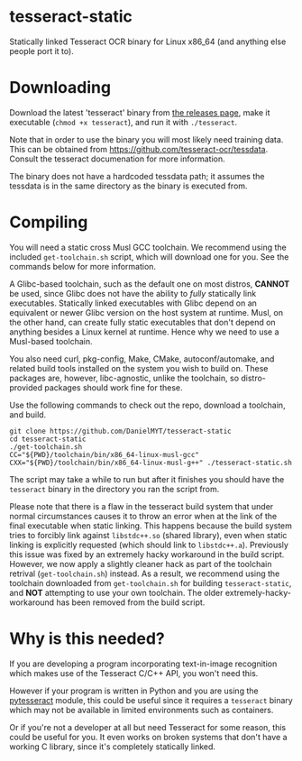 # tesseract-static
Statically linked Tesseract OCR binary for Linux x86_64 (and anything else people port it to).

# Downloading
Download the latest 'tesseract' binary from [the releases page](https://github.com/DanielMYT/tesseract-static/releases), make it executable (`chmod +x tesseract`), and run it with `./tesseract`.

Note that in order to use the binary you will most likely need training data. This can be obtained from https://github.com/tesseract-ocr/tessdata. Consult the tesseract documenation for more information.

The binary does not have a hardcoded tessdata path; it assumes the tessdata is in the same directory as the binary is executed from.

# Compiling
You will need a static cross Musl GCC toolchain. We recommend using the included `get-toolchain.sh` script, which will download one for you. See the commands below for more information.

A Glibc-based toolchain, such as the default one on most distros, **CANNOT** be used, since Glibc does not have the ability to _fully_ statically link executables. Statically linked executables with Glibc depend on an equivalent or newer Glibc version on the host system at runtime. Musl, on the other hand, can create fully static executables that don't depend on anything besides a Linux kernel at runtime. Hence why we need to use a Musl-based toolchain.

You also need curl, pkg-config, Make, CMake, autoconf/automake, and related build tools installed on the system you wish to build on. These packages are, however, libc-agnostic, unlike the toolchain, so distro-provided packages should work fine for these.

Use the following commands to check out the repo, download a toolchain, and build.
```
git clone https://github.com/DanielMYT/tesseract-static
cd tesseract-static
./get-toolchain.sh
CC="${PWD}/toolchain/bin/x86_64-linux-musl-gcc" CXX="${PWD}/toolchain/bin/x86_64-linux-musl-g++" ./tesseract-static.sh
```
The script may take a while to run but after it finishes you should have the `tesseract` binary in the directory you ran the script from.

Please note that there is a flaw in the tesseract build system that under normal circumstances causes it to throw an error when at the link of the final executable when static linking. This happens because the build system tries to forcibly link against `libstdc++.so` (shared library), even when static linking is explicitly requested (which should link to `libstdc++.a`). Previously this issue was fixed by an extremely hacky workaround in the build script. However, we now apply a slightly cleaner hack as part of the toolchain retrival (`get-toolchain.sh`) instead. As a result, we recommend using the toolchain downloaded from `get-toolchain.sh` for building `tesseract-static`, and **NOT** attempting to use your own toolchain. The older extremely-hacky-workaround has been removed from the build script.

# Why is this needed?
If you are developing a program incorporating text-in-image recognition which makes use of the Tesseract C/C++ API, you won't need this.

However if your program is written in Python and you are using the [pytesseract](https://pypi.org/project/pytesseract) module, this could be useful since it requires a `tesseract` binary which may not be available in limited environments such as containers.

Or if you're not a developer at all but need Tesseract for some reason, this could be useful for you. It even works on broken systems that don't have a working C library, since it's completely statically linked.

